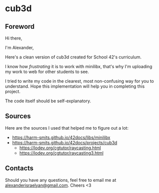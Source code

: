 # cub3d
## Foreword
Hi there,

I'm Alexander,

Here's a clean version of cub3d created for School 42's curriculum.

I know how *frustrating* it is to work with minilibx, that's why I'm uploading my work to web for other students to see.

I tried to write my code in the clearest, most non-confusing way for you to understand. Hope this implementation will help you in completing this project.

The code itself should be self-explanatory.
## Sources
Here are the sources I used that helped me to figure out a lot:
*	https://harm-smits.github.io/42docs/libs/minilibx
*	https://harm-smits.github.io/42docs/projects/cub3d
	*	https://lodev.org/cgtutor/raycasting.html
	*	https://lodev.org/cgtutor/raycasting3.html
## Contacts
Should you have any questions, feel free to email me at alexanderisraelyan@gmail.com. Cheers <3